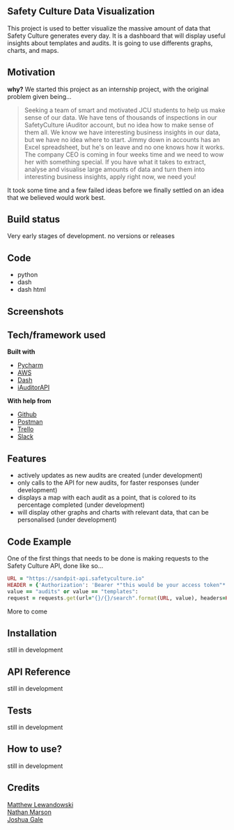 ## Safety Culture Data Visualization
This project is used to better visualize the massive amount of data that Safety Culture generates every day. 
It is a dashboard that will display useful insights about templates and audits. It is going to use differents
graphs, charts, and maps.

## Motivation
**why?** We started this project as an internship project, with the original problem given being...
> Seeking a team of smart and motivated JCU students to help us make sense of our data.
We have tens of thousands of inspections in our SafetyCulture iAuditor account, but no idea how to make sense of them all. We know we have interesting business insights in our data, but we have no idea where to start.
Jimmy down in accounts has an Excel spreadsheet, but he's on leave and no one knows how it works. The company CEO is coming in four weeks time and we need to wow her with something special.
If you have what it takes to extract, analyse and visualise large amounts of data and turn them into interesting business insights, apply right now, we need you!
>

It took some time and a few failed ideas before we finally settled on an idea that we believed would work best.

## Build status
Very early stages of development. no versions or releases 

## Code
- python
- dash 
- dash html
 
## Screenshots


## Tech/framework used
<b>Built with</b>
- [Pycharm](https://www.jetbrains.com/pycharm/)
- [AWS](https://aws.amazon.com/getting-started/tutorials/launch-an-app/)
- [Dash](https://dash.plot.ly/)
- [iAuditorAPI](https://developer.safetyculture.io/#inspection-items)

<b>With help from</b>
- [Github](https://github.com/)
- [Postman](https://www.getpostman.com/)
- [Trello](https://trello.com/)
- [Slack](https://slack.com/intl/en-au/)


## Features
- actively updates as new audits are created (under development)
- only calls to the API for new audits, for faster responses (under development)
- displays a map with each audit as a point, that is colored to its percentage completed (under development)
- will display other graphs and charts with relevant data, that can be personalised (under development)

## Code Example
One of the first things that needs to be done is making requests to the Safety Culture API, done like so...
```ruby
URL = "https://sandpit-api.safetyculture.io"  
HEADER = {'Authorization': 'Bearer *"this would be your access token"*'}
value == "audits" or value == "templates":  
request = requests.get(url="{}/{}/search".format(URL, value), headers=HEADER)
```
More to come
## Installation
still in development

## API Reference
still in development

## Tests
still in development

## How to use?
still in development

## Credits
[Matthew Lewandowski](https://www.linkedin.com/in/matthew-lewandowski93/)  
[Nathan Marson](https://www.linkedin.com/in/nathan-marson/)  
[Joshua Gale](https://www.linkedin.com/in/joshua-j-gale/)
